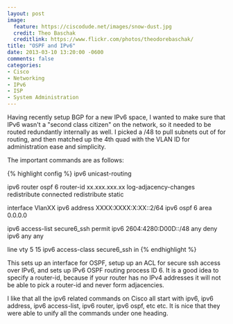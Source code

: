```yaml
---
layout: post
image:
  feature: https://ciscodude.net/images/snow-dust.jpg
  credit: Theo Baschak
  creditlink: https://www.flickr.com/photos/theodorebaschak/
title: "OSPF and IPv6"
date: 2013-03-10 13:20:00 -0600
comments: false
categories:
- Cisco
- Networking
- IPv6
- ISP
- System Administration
---
```

Having recently setup BGP for a new IPv6 space, I wanted to make sure that IPv6 wasn't a "second class citizen" on the network, so it needed to be routed redundantly internally as well. I picked a /48 to pull subnets out of for routing, and then matched up the 4th quad with the VLAN ID for administration ease and simplicity.


The important commands are as follows:

{% highlight config %}
ipv6 unicast-routing

ipv6 router ospf 6
 router-id xx.xxx.xxx.xx
 log-adjacency-changes
 redistribute connected
 redistribute static

interface VlanXX
 ipv6 address XXXX:XXXX:X:XX::2/64
 ipv6 ospf 6 area 0.0.0.0

ipv6 access-list secure6_ssh
 permit ipv6 2604:4280:D00D::/48 any
 deny ipv6 any any

line vty 5 15
 ipv6 access-class secure6_ssh in
{% endhighlight %}

This sets up an interface for OSPF, setup up an ACL for secure ssh access over IPv6, and sets up IPv6 OSPF routing process ID 6. It is a good idea to specify a router-id, because if your router has no IPv4 addresses it will not be able to pick a router-id and never form adjacencies.

I like that all the ipv6 related commands on Cisco all start with ipv6, ipv6 address, ipv6 access-list, ipv6 router, ipv6 ospf, etc etc. It is nice that they were able to unify all the commands under one heading.
